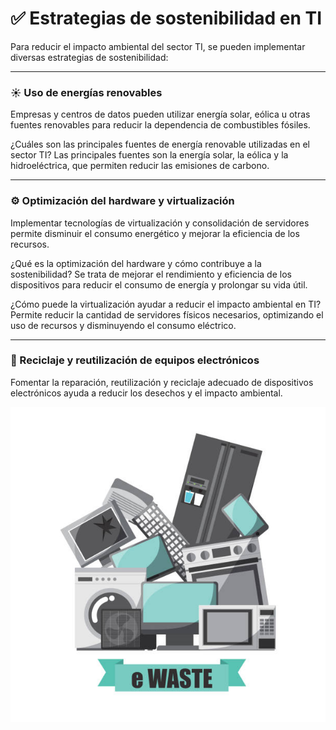 # ✅ Estrategias de sostenibilidad en TI

Para reducir el impacto ambiental del sector TI, se pueden implementar diversas estrategias de sostenibilidad:

---
### ☀️ Uso de energías renovables

Empresas y centros de datos pueden utilizar energía solar, eólica u otras fuentes renovables para reducir la dependencia de combustibles fósiles.

¿Cuáles son las principales fuentes de energía renovable utilizadas en el sector TI?
Las principales fuentes son la energía solar, la eólica y la hidroeléctrica, que permiten reducir las emisiones de carbono.

---
### ⚙️ Optimización del hardware y virtualización

Implementar tecnologías de virtualización y consolidación de servidores permite disminuir el consumo energético y mejorar la eficiencia de los recursos.

¿Qué es la optimización del hardware y cómo contribuye a la sostenibilidad?
Se trata de mejorar el rendimiento y eficiencia de los dispositivos para reducir el consumo de energía y prolongar su vida útil.

¿Cómo puede la virtualización ayudar a reducir el impacto ambiental en TI?
Permite reducir la cantidad de servidores físicos necesarios, optimizando el uso de recursos y disminuyendo el consumo eléctrico.

---
### 🔄 Reciclaje y reutilización de equipos electrónicos

Fomentar la reparación, reutilización y reciclaje adecuado de dispositivos electrónicos ayuda a reducir los desechos y el impacto ambiental.

![reciclaje electrónico](img/reciclaElectronic.jpg)

